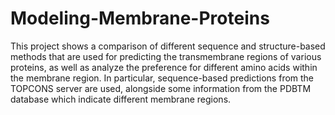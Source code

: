 # Modeling-Membrane-Proteins

This project shows a comparison of different sequence and structure-based methods that are used for predicting the transmembrane regions of various proteins, as well as analyze the preference for different amino acids within the membrane region. In particular, sequence-based predictions from the TOPCONS server are used, alongside some information from the PDBTM database which indicate different membrane regions. 
